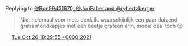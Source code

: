 Replying to [@Ron99431670, @JoriFaber and @ryhertzberger](https://twitter.com/@Ron99431670/status/1453065034658091023)

> Niet helemaal voor niets denk ik\. waarschijnlijk een paar duizend gratis mondkapjes met een beetje grafeen erin, mooie deal toch 😏

<img src="../../media/tweet.ico" width="12" /> [Tue Oct 26 18:29:55 +0000 2021](https://twitter.com/DromerDenker/status/1453066376634150918)